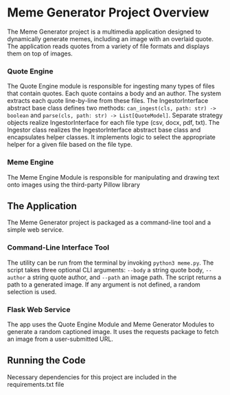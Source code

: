 # Meme Generator Project Overview

The Meme Generator project is a multimedia application designed to dynamically generate memes, including an image with an overlaid quote. The application reads quotes from a variety of file formats and displays them on top of images.

### Quote Engine

The Quote Engine module is responsible for ingesting many types of files that contain quotes. Each quote contains a body and an author. The system extracts each quote line-by-line from these files.
The IngestorInterface abstract base class defines two methods: `can_ingest(cls, path: str) -> boolean` and `parse(cls, path: str) -> List[QuoteModel]`. Separate strategy objects realize IngestorInterface for each file type (csv, docx, pdf, txt). The Ingestor class realizes the IngestorInterface abstract base class and encapsulates helper classes. It implements logic to select the appropriate helper for a given file based on the file type.

### Meme Engine

The Meme Engine Module is responsible for manipulating and drawing text onto images using the third-party Pillow library

## The Application

The Meme Generator project is packaged as a command-line tool and a simple web service.

### Command-Line Interface Tool
The utility can be run from the terminal by invoking `python3 meme.py`. The script takes three optional CLI arguments: `--body` a string quote body, `--author` a string quote author, and `--path` an image path. The script returns a path to a generated image. If any argument is not defined, a random selection is used.

### Flask Web Service
The app uses the Quote Engine Module and Meme Generator Modules to generate a random captioned image. It uses the requests package to fetch an image from a user-submitted URL. 

## Running the Code

Necessary dependencies for this project are included in the requirements.txt file
